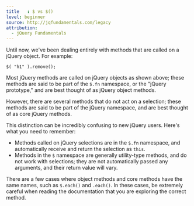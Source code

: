 ```yaml
---
title   : $ vs $()
level: beginner
source: http://jqfundamentals.com/legacy
attribution:
  - jQuery Fundamentals
---
```


Until now, we've been dealing entirely with methods that are called on a jQuery object. For example:

```
$( "h1" ).remove();
```

Most jQuery methods are called on jQuery objects as shown above; these methods are said to be part of the `$.fn` namespace, or the "jQuery prototype," and are best thought of as jQuery object methods.

However, there are several methods that do not act on a selection; these methods are said to be part of the jQuery namespace, and are best thought of as core jQuery methods.

This distinction can be incredibly confusing to new jQuery users. Here's what you need to remember:

* Methods called on jQuery selections are in the `$.fn` namespace, and automatically receive and return the selection as `this`.
* Methods in the `$` namespace are generally utility-type methods, and do not work with selections; they are not automatically passed any arguments, and their return value will vary.

There are a few cases where object methods and core methods have the same names, such as `$.each()` and `.each()`. In these cases, be extremely careful when reading the documentation that you are exploring the correct method.

